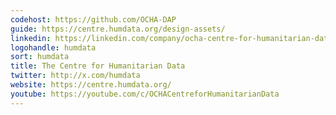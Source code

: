 ```yaml
---
codehost: https://github.com/OCHA-DAP
guide: https://centre.humdata.org/design-assets/
linkedin: https://linkedin.com/company/ocha-centre-for-humanitarian-data
logohandle: humdata
sort: humdata
title: The Centre for Humanitarian Data
twitter: http://x.com/humdata
website: https://centre.humdata.org/
youtube: https://youtube.com/c/OCHACentreforHumanitarianData
---
```

